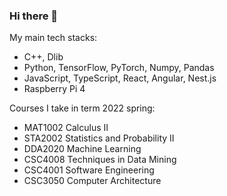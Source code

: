 ### Hi there 👋

<!--
**l1xiangyi/l1xiangyi** is a ✨ _special_ ✨ repository because its `README.md` (this file) appears on your GitHub profile.

Here are some ideas to get you started:

- 🔭 I’m currently working on ...
- 🌱 I’m currently learning ...
- 👯 I’m looking to collaborate on ...
- 🤔 I’m looking for help with ...
- 💬 Ask me about ...
- 📫 How to reach me: ...
- 😄 Pronouns: ...
- ⚡ Fun fact: ...
-->

My main tech stacks:
- C++, Dlib
- Python, TensorFlow, PyTorch, Numpy, Pandas
- JavaScript, TypeScript, React, Angular, Nest.js
- Raspberry Pi 4

Courses I take in term 2022 spring:
- MAT1002 Calculus II
- STA2002 Statistics and Probability II
- DDA2020 Machine Learning
- CSC4008 Techniques in Data Mining
- CSC4001 Software Engineering
- CSC3050 Computer Architecture
